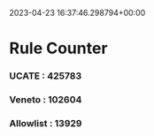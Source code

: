 2023-04-23 16:37:46.298794+00:00
# Rule Counter 
 ### UCATE : 425783

 ### Veneto : 102604

 ### Allowlist : 13929